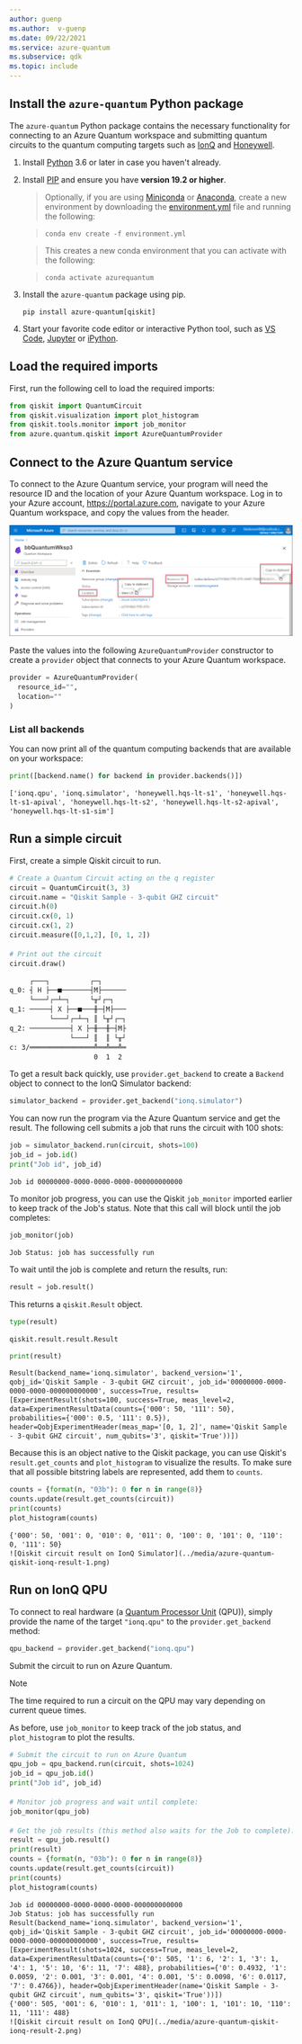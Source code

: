 ```yaml
---
author: guenp
ms.author:  v-guenp
ms.date: 09/22/2021
ms.service: azure-quantum
ms.subservice: qdk
ms.topic: include
---
```


## Install the `azure-quantum` Python package

The `azure-quantum` Python package contains the necessary functionality for connecting to an Azure Quantum workspace and submitting quantum circuits to the quantum computing targets such as [IonQ](xref:microsoft.quantum.providers.ionq) and [Honeywell](xref:microsoft.quantum.providers.honeywell).

1. Install [Python](https://www.python.org/downloads/) 3.6 or later in case you haven't already.
1. Install [PIP](https://pip.pypa.io/en/stable/) and ensure you have **version 19.2 or higher**.
    > Optionally, if you are using [Miniconda](https://docs.conda.io/en/latest/miniconda.html) or [Anaconda](https://www.anaconda.com/products/individual#Downloads), create a new environment by downloading the [environment.yml](https://github.com/microsoft/qdk-python/blob/main/azure-quantum/environment.yml) file and running the following:

    >```shell
    >conda env create -f environment.yml
    >```

    > This creates a new conda environment that you can activate with the following:

    >```shell
    >conda activate azurequantum
    >```

1. Install the `azure-quantum` package using pip.

    ```shell
    pip install azure-quantum[qiskit]
    ```

1. Start your favorite code editor or interactive Python tool, such as [VS Code](https://code.visualstudio.com/docs/python/jupyter-support-py), [Jupyter](https://jupyter.readthedocs.io/en/latest/content-quickstart.html) or [iPython](https://ipython.readthedocs.io/en/stable/interactive/tutorial.html).

## Load the required imports

First, run the following cell to load the required imports:

```python
from qiskit import QuantumCircuit
from qiskit.visualization import plot_histogram
from qiskit.tools.monitor import job_monitor
from azure.quantum.qiskit import AzureQuantumProvider
```

## Connect to the Azure Quantum service

To connect to the Azure Quantum service, your program will need the resource ID and the
location of your Azure Quantum workspace. Log in to your Azure account,
<https://portal.azure.com>, navigate to your Azure Quantum workspace, and
copy the values from the header.

![How to retrieve the resource ID and location from an Azure Quantum workspace](../media/azure-quantum-resource-id.png)

Paste the values into the following `AzureQuantumProvider` constructor to
create a `provider` object that connects to your Azure Quantum workspace.

```python
provider = AzureQuantumProvider(
  resource_id="",
  location=""
)
```

### List all backends

You can now print all of the quantum computing backends that are
available on your workspace:

```python
print([backend.name() for backend in provider.backends()])
```

```output
['ionq.qpu', 'ionq.simulator', 'honeywell.hqs-lt-s1', 'honeywell.hqs-lt-s1-apival', 'honeywell.hqs-lt-s2', 'honeywell.hqs-lt-s2-apival', 'honeywell.hqs-lt-s1-sim']
```

## Run a simple circuit

First, create a simple Qiskit circuit to run.

```python
# Create a Quantum Circuit acting on the q register
circuit = QuantumCircuit(3, 3)
circuit.name = "Qiskit Sample - 3-qubit GHZ circuit"
circuit.h(0)
circuit.cx(0, 1)
circuit.cx(1, 2)
circuit.measure([0,1,2], [0, 1, 2])

# Print out the circuit
circuit.draw()
```

```html
     ┌───┐          ┌─┐      
q_0: ┤ H ├──■───────┤M├──────
     └───┘┌─┴─┐     └╥┘┌─┐   
q_1: ─────┤ X ├──■───╫─┤M├───
          └───┘┌─┴─┐ ║ └╥┘┌─┐
q_2: ──────────┤ X ├─╫──╫─┤M├
               └───┘ ║  ║ └╥┘
c: 3/════════════════╩══╩══╩═
                     0  1  2 
```

To get a result back quickly, use `provider.get_backend` to create a
`Backend` object to connect to the IonQ Simulator backend:

```python
simulator_backend = provider.get_backend("ionq.simulator")
```

You can now run the program via the Azure Quantum service and get the
result. The following cell submits a job that runs the circuit with
100 shots:

```python
job = simulator_backend.run(circuit, shots=100)
job_id = job.id()
print("Job id", job_id)
```

```output
Job id 00000000-0000-0000-0000-000000000000
```

To monitor job progress, you can use the Qiskit `job_monitor` imported
earlier to keep track of the Job\'s status. Note that this call will
block until the job completes:

```python
job_monitor(job)
```

```output
Job Status: job has successfully run
```

To wait until the job is complete and return the results, run:

```python
result = job.result()
```

This returns a `qiskit.Result` object.

```python
type(result)
```

```output
qiskit.result.result.Result
```

```python
print(result)
```

```output
Result(backend_name='ionq.simulator', backend_version='1', qobj_id='Qiskit Sample - 3-qubit GHZ circuit', job_id='00000000-0000-0000-0000-000000000000', success=True, results=[ExperimentResult(shots=100, success=True, meas_level=2, data=ExperimentResultData(counts={'000': 50, '111': 50}, probabilities={'000': 0.5, '111': 0.5}), header=QobjExperimentHeader(meas_map='[0, 1, 2]', name='Qiskit Sample - 3-qubit GHZ circuit', num_qubits='3', qiskit='True'))])
```

Because this is an object native to the Qiskit package, you can use
Qiskit\'s `result.get_counts` and `plot_histogram` to visualize the
results. To make sure that all possible bitstring labels are represented,
add them to `counts`.

```python
counts = {format(n, "03b"): 0 for n in range(8)}
counts.update(result.get_counts(circuit))
print(counts)
plot_histogram(counts)
```

```output
{'000': 50, '001': 0, '010': 0, '011': 0, '100': 0, '101': 0, '110': 0, '111': 50}
![Qiskit circuit result on IonQ Simulator](../media/azure-quantum-qiskit-ionq-result-1.png)
```

## Run on IonQ QPU

To connect to real hardware (a [Quantum Processor Unit](xref:microsoft.quantum.target-profiles#quantum-processing-units-qpu-different-profiles) (QPU)), simply
provide the name of the target `"ionq.qpu"` to the `provider.get_backend` method:

```python
qpu_backend = provider.get_backend("ionq.qpu")
```

Submit the circuit to run on Azure Quantum. 

> [!NOTE] 
> The time required to run a circuit on the QPU may vary depending on current queue times.

As before, use `job_monitor` to keep track of the job
status, and `plot_histogram` to plot the results.

```python
# Submit the circuit to run on Azure Quantum
qpu_job = qpu_backend.run(circuit, shots=1024)
job_id = qpu_job.id()
print("Job id", job_id)

# Monitor job progress and wait until complete:
job_monitor(qpu_job)

# Get the job results (this method also waits for the Job to complete):
result = qpu_job.result()
print(result)
counts = {format(n, "03b"): 0 for n in range(8)}
counts.update(result.get_counts(circuit))
print(counts)
plot_histogram(counts)
```

```output
Job id 00000000-0000-0000-0000-000000000000
Job Status: job has successfully run
Result(backend_name='ionq.simulator', backend_version='1', qobj_id='Qiskit Sample - 3-qubit GHZ circuit', job_id='00000000-0000-0000-0000-000000000000', success=True, results=[ExperimentResult(shots=1024, success=True, meas_level=2, data=ExperimentResultData(counts={'0': 505, '1': 6, '2': 1, '3': 1, '4': 1, '5': 10, '6': 11, '7': 488}, probabilities={'0': 0.4932, '1': 0.0059, '2': 0.001, '3': 0.001, '4': 0.001, '5': 0.0098, '6': 0.0117, '7': 0.4766}), header=QobjExperimentHeader(name='Qiskit Sample - 3-qubit GHZ circuit', num_qubits='3', qiskit='True'))])
{'000': 505, '001': 6, '010': 1, '011': 1, '100': 1, '101': 10, '110': 11, '111': 488}
![Qiskit circuit result on IonQ QPU](../media/azure-quantum-qiskit-ionq-result-2.png)
```
